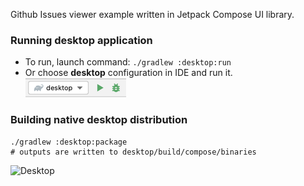 Github Issues viewer example written in Jetpack Compose UI library.


### Running desktop application
* To run, launch command: `./gradlew :desktop:run`
* Or choose **desktop** configuration in IDE and run it.  
  ![desktop-run-configuration.png](screenshots/desktop-run-configuration.png)

### Building native desktop distribution
```
./gradlew :desktop:package
# outputs are written to desktop/build/compose/binaries
```

![Desktop](screenshots/issues.png)